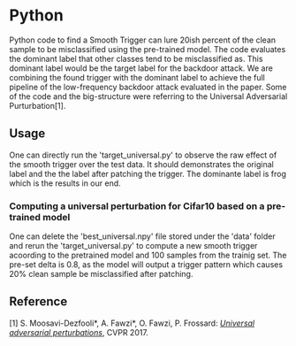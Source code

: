 # Python
Python code to find a Smooth Trigger can lure 20ish percent of the clean sample to be misclassified using the pre-trained model.
The code evaluates the dominant label that other classes tend to be misclassified as. This dominant label would be the target label for the backdoor attack.
We are combining the found trigger with the dominant label to achieve the full pipeline of the low-frequency backdoor attack evaluated in the paper. 
Some of the code and the big-structure were referring to the Universal Adversarial Purturbation[1].

## Usage
One can directly run the 'target_universal.py' to observe the raw effect of the smooth trigger over the test data. 
It should demonstrates the original label and the the label after patching the trigger. The dominante label is frog which is the results in our end.

### Computing a universal perturbation for Cifar10 based on a pre-trained model
One can delete the 'best_universal.npy' file stored under the 'data' folder and rerun the 'target_universal.py' to compute a new smooth trigger acoording to the 
pretrained model and 100 samples from the trainig set. The pre-set delta is 0.8, as the model will output a trigger pattern which causes 20% clean sample be misclassified after patching. 


## Reference
[1] S. Moosavi-Dezfooli\*, A. Fawzi\*, O. Fawzi, P. Frossard:
[*Universal adversarial perturbations*](http://arxiv.org/pdf/1610.08401), CVPR 2017.
